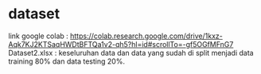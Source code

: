 # dataset
link google  colab : https://colab.research.google.com/drive/1kxz-Aqk7KJ2KTSaqHWDtBFTQa1v2-qh5?hl=id#scrollTo=-gf5OGfMFnG7
Dataset2.xlsx : keseluruhan data dan data yang sudah di split menjadi data training 80% dan data testing 20%.
